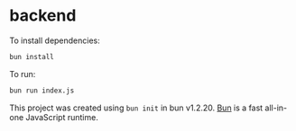 # backend

To install dependencies:

```bash
bun install
```

To run:

```bash
bun run index.js
```

This project was created using `bun init` in bun v1.2.20. [Bun](https://bun.com) is a fast all-in-one JavaScript runtime.
